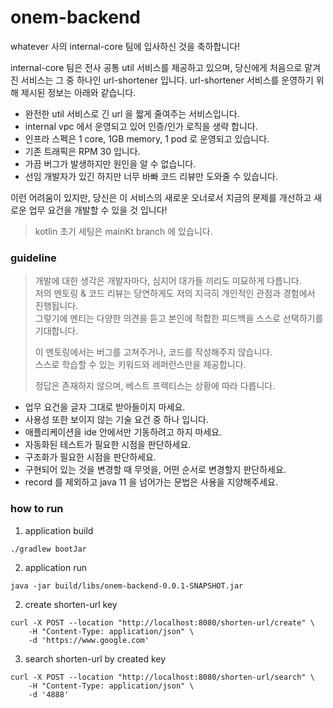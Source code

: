 # onem-backend

whatever 사의 internal-core 팀에 입사하신 것을 축하합니다!

internal-core 팀은 전사 공통 util 서비스를 제공하고 있으며, 당신에게 처음으로 맡겨진 서비스는 그 중 하나인 url-shortener 입니다. url-shortener 서비스를 운영하기 위해 제시된
정보는 아래와 같습니다.

- 완전한 util 서비스로 긴 url 을 짧게 줄여주는 서비스입니다.
- internal vpc 에서 운영되고 있어 인증/인가 로직을 생략 합니다.
- 인프라 스펙은 1 core, 1GB memory, 1 pod 로 운영되고 있습니다.
- 기존 트래픽은 RPM 30 입니다.
- 가끔 버그가 발생하지만 원인을 알 수 없습니다.
- 선임 개발자가 있긴 하지만 너무 바빠 코드 리뷰만 도와줄 수 있습니다.

이런 어려움이 있지만, 당신은 이 서비스의 새로운 오너로서 지금의 문제를 개선하고 새로운 업무 요건을 개발할 수 있을 것 입니다!

> kotlin 초기 세팅은 mainKt branch 에 있습니다.

### guideline

> 개발에 대한 생각은 개발자마다, 심지어 대가들 끼리도 미묘하게 다릅니다.  
> 저의 멘토링 & 코드 리뷰는 당연하게도 저의 지극히 개인적인 관점과 경험에서 진행됩니다.  
> 그렇기에 멘티는 다양한 의견을 듣고 본인에 적합한 피드백을 스스로 선택하기를 기대합니다.
>
> 이 멘토링에서는 버그를 고쳐주거나, 코드를 작성해주지 않습니다.  
> 스스로 학습할 수 있는 키워드와 레퍼런스만을 제공합니다.
>
> 정답은 존재하지 않으며, 베스트 프렉티스는 상황에 따라 다릅니다.

- 업무 요건을 글자 그대로 받아들이지 마세요.
- 사용성 또한 보이지 않는 기술 요건 중 하나 입니다.
- 애플리케이션을 ide 안에서만 기동하려고 하지 마세요.
- 자동화된 테스트가 필요한 시점을 판단하세요.
- 구조화가 필요한 시점을 판단하세요.
- 구현되어 있는 것을 변경할 때 무엇을, 어떤 순서로 변경할지 판단하세요.
- record 를 제외하고 java 11 을 넘어가는 문법은 사용을 지양해주세요.

### how to run

1. application build

```shell
./gradlew bootJar
```

2. application run

```shell
java -jar build/libs/onem-backend-0.0.1-SNAPSHOT.jar
````

2. create shorten-url key

```shell
curl -X POST --location "http://localhost:8080/shorten-url/create" \
    -H "Content-Type: application/json" \
    -d 'https://www.google.com'
```

3. search shorten-url by created key

```shell
curl -X POST --location "http://localhost:8080/shorten-url/search" \
    -H "Content-Type: application/json" \
    -d '4888'
```
